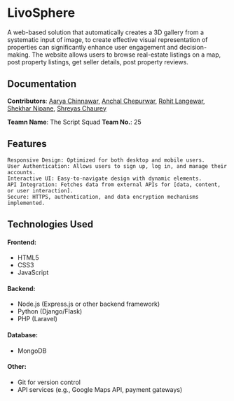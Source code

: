 # LivoSphere
A web-based solution that automatically creates a 3D gallery from a systematic input of image, to create effective visual representation of properties can
significantly enhance user engagement and decision-making. The website allows users to browse real-estate listings on a map, post property listings, get seller details, post property reviews.

## Documentation
__Contributors__: [Aarya Chinnawar](https://github.com/aaryachinnawar), [Anchal Chepurwar](https://github.com/anchal1024), [Rohit Langewar](https://github.com/rohitLanjewar03), [Shekhar Nipane](https://github.com/kasnk), [Shreyas Chaurey](https://github.com/shreyasc60)

__Teamn Name__: The Script Squad
__Team No.__: 25

## Features

    Responsive Design: Optimized for both desktop and mobile users.
    User Authentication: Allows users to sign up, log in, and manage their accounts.
    Interactive UI: Easy-to-navigate design with dynamic elements.
    API Integration: Fetches data from external APIs for [data, content, or user interaction].
    Secure: HTTPS, authentication, and data encryption mechanisms implemented.

## Technologies Used

  #### Frontend:
  - HTML5
  - CSS3
  - JavaScript

  #### Backend:
  - Node.js (Express.js or other backend framework)
  - Python (Django/Flask)
  - PHP (Laravel)

  #### Database:
  - MongoDB

  #### Other:
  - Git for version control
  - API services (e.g., Google Maps API, payment gateways)
